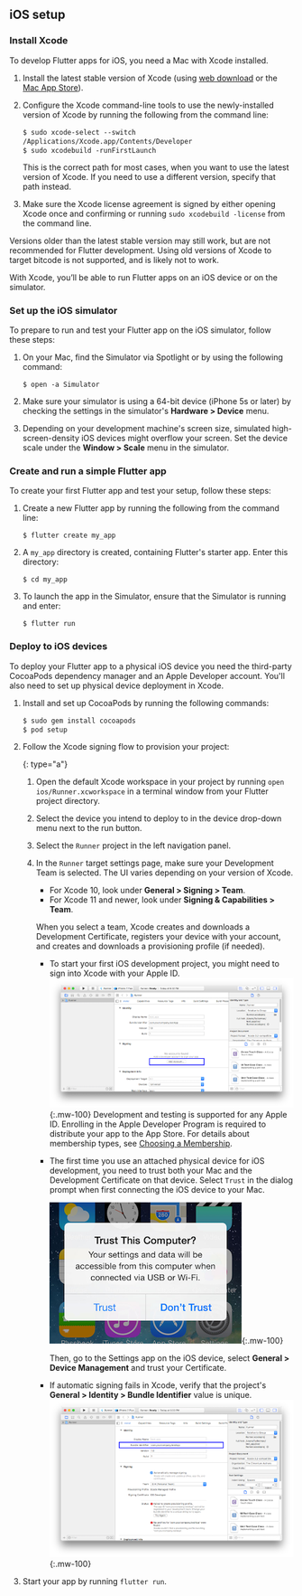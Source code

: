 ## iOS setup

### Install Xcode

To develop Flutter apps for iOS, you need a Mac with Xcode installed.

 1. Install the latest stable version of Xcode
    (using [web download][] or the [Mac App Store][]).
 1. Configure the Xcode command-line tools to use the
    newly-installed version of Xcode by
    running the following from the command line:

    ```terminal
    $ sudo xcode-select --switch /Applications/Xcode.app/Contents/Developer
    $ sudo xcodebuild -runFirstLaunch
    ```

    This is the correct path for most cases,
    when you want to use the latest version of Xcode.
    If you need to use a different version,
    specify that path instead.

 1. Make sure the Xcode license agreement is signed by
    either opening Xcode once and confirming or running
    `sudo xcodebuild -license` from the command line.

Versions older than the latest stable version may still work,
but are not recommended for Flutter development.
Using old versions of Xcode to target bitcode is not
supported, and is likely not to work.

With Xcode, you’ll be able to run Flutter apps on
an iOS device or on the simulator.

### Set up the iOS simulator

To prepare to run and test your Flutter app on the iOS simulator,
follow these steps:

 1. On your Mac, find the Simulator via Spotlight or
    by using the following command:

    ```terminal
    $ open -a Simulator
    ```

 2. Make sure your simulator is using a 64-bit device
    (iPhone 5s or later) by checking the settings in
    the simulator's **Hardware > Device** menu.
 3. Depending on your development machine's screen size,
    simulated high-screen-density iOS devices
    might overflow your screen. Set the device scale under the
    **Window > Scale** menu in the simulator.

### Create and run a simple Flutter app

To create your first Flutter app and test your setup,
follow these steps:

 1. Create a new Flutter app by running the following from the
    command line:

    ```terminal
    $ flutter create my_app
    ```

 2. A `my_app` directory is created, containing Flutter's starter app.
    Enter this directory:

    ```terminal
    $ cd my_app
    ```

 3. To launch the app in the Simulator,
    ensure that the Simulator is running and enter:

    ```terminal
    $ flutter run
    ```

### Deploy to iOS devices

To deploy your Flutter app to a physical iOS device
you need the third-party CocoaPods dependency manager
and an Apple Developer account. You'll also need
to set up physical device deployment in Xcode.

 1. Install and set up CocoaPods by running the following commands:

    ```terminal
    $ sudo gem install cocoapods
    $ pod setup
    ```

 1. Follow the Xcode signing flow to provision your project:

     {: type="a"}
     1. Open the default Xcode workspace in your project by
        running `open ios/Runner.xcworkspace` in a terminal
        window from your Flutter project directory.
     1. Select the device you intend to deploy to in the device
        drop-down menu next to the run button.
     1. Select the `Runner` project in the left navigation panel.
     1. In the `Runner` target settings page,
        make sure your Development Team is selected.
        The UI varies depending on your version of Xcode.
        * For Xcode 10, look under **General > Signing > Team**.
        * For Xcode 11 and newer, look under
        **Signing & Capabilities > Team**.

        When you select a team,
        Xcode creates and downloads a Development Certificate,
        registers your device with your account,
        and creates and downloads a provisioning profile (if needed).

        * To start your first iOS development project,
          you might need to sign into
          Xcode with your Apple ID. ![Xcode account add][]{:.mw-100}
          Development and testing is supported for any Apple ID.
          Enrolling in the Apple Developer Program is required to
          distribute your app to the App Store.
          For details about membership types,
          see [Choosing a Membership][].

        * The first time you use an attached physical device for iOS
          development, you need to trust both your Mac and the
          Development Certificate on that device.
          Select `Trust` in the dialog prompt when
          first connecting the iOS device to your Mac.

          ![Trust Mac][]{:.mw-100}

          Then, go to the Settings app on the iOS device,
          select **General > Device Management**
          and trust your Certificate.

        * If automatic signing fails in Xcode, verify that the project's
          **General > Identity > Bundle Identifier** value is unique.
          ![Check the app's Bundle ID][]{:.mw-100}

 1. Start your app by running `flutter run`.

[Check the app's Bundle ID]: /images/setup/xcode-unique-bundle-id.png
[Choosing a Membership]: https://developer.apple.com/support/compare-memberships
[Mac App Store]: https://itunes.apple.com/us/app/xcode/id497799835
[Trust Mac]: /images/setup/trust-computer.png
[web download]: https://developer.apple.com/xcode/
[Xcode account add]: /images/setup/xcode-account.png
